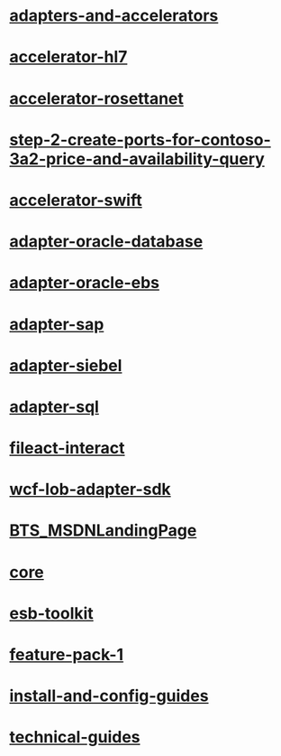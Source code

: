 # [adapters-and-accelerators](adapters-and-accelerators\TOC.md)
# [accelerator-hl7](adapters-and-accelerators\accelerator-hl7\TOC.md)
# [accelerator-rosettanet](adapters-and-accelerators\accelerator-rosettanet\TOC.md)
# [step-2-create-ports-for-contoso-3a2-price-and-availability-query](adapters-and-accelerators\accelerator-rosettanet\step-2-create-ports-for-contoso-3a2-price-and-availability-query\TOC.md)
# [accelerator-swift](adapters-and-accelerators\accelerator-swift\TOC.md)
# [adapter-oracle-database](adapters-and-accelerators\adapter-oracle-database\TOC.md)
# [adapter-oracle-ebs](adapters-and-accelerators\adapter-oracle-ebs\TOC.md)
# [adapter-sap](adapters-and-accelerators\adapter-sap\TOC.md)
# [adapter-siebel](adapters-and-accelerators\adapter-siebel\TOC.md)
# [adapter-sql](adapters-and-accelerators\adapter-sql\TOC.md)
# [fileact-interact](adapters-and-accelerators\fileact-interact\TOC.md)
# [wcf-lob-adapter-sdk](adapters-and-accelerators\wcf-lob-adapter-sdk\TOC.md)
# [BTS_MSDNLandingPage](BTS_MSDNLandingPage\TOC.md)
# [core](core\TOC.md)
# [esb-toolkit](esb-toolkit\TOC.md)
# [feature-pack-1](feature-pack-1\TOC.md)
# [install-and-config-guides](install-and-config-guides\TOC.md)
# [technical-guides](technical-guides\TOC.md)
